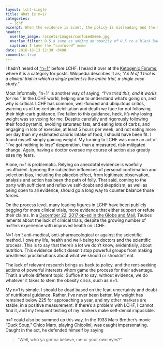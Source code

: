 ```yaml
---
layout: lchf-single
title: What is n=1?
categories:
  - lchf
excerpt: When the evidence is scant, the policy is misleading and the result is inversely fantastic
header:
  overlay_image: /assets/images/confusedmeme.jpg
  overlay_filter: 0.5 # same as adding an opacity of 0.5 to a black background
  caption: I love the “confused” meme
date: 2018-10-13 12:39 -0400
comments: true
---
```


I hadn’t heard of [“n=1”](https://en.wikipedia.org/wiki/N_of_1_trial "Wikipedia page explaining n=1") before LCHF. I heard it over at the [Ketogenic Forums](https://www.ketogenicforums.com "the Ketogenic forums for 2KetoDudes"), where it is a category for posts. Wikipedia describes it as; *“An N of 1 trial is a clinical trial in which a single patient is the entire trial, a single case study.”*

Most informally, “n=1” is another way of saying; *“I’ve tried this, and it works for me.”* In the LCHF world, helping one to understand what’s going on, and why is critical. LCHF has common, well-funded and ubiquitous critics, warning us of the certain debilitation and death we face for not following their high-carb guidance. I’ve fallen to this guidance, heck, it’s why losing weight was so vexing for me. Despite carefully and rigorously following their food pyramid, avoiding saturated fats, and eating lots of carbs, and engaging in lots of exercise, at least 5 hours per week, and not eating more per day than my estimated caloric intake of food, I should have been fit. I found myself simply gaining weight. My turning to LCHF was more an act of “I’ve got nothing to lose” desperation, than a measured, risk-mitigated change. Again, having a doctor oversee my course of action also greatly ease my fears.

Alone, n=1 is problematic. Relying on anecdotal evidence is woefully insufficient. Ignoring the subjective influences of personal confirmation and selection bias, including the placebo effect, from legitimate observation, analysis and action has been the path of folly. That said, coming to the party with sufficient and reflexive self-doubt and skepticism, as well as being open to all evidence, should go a long way to counter balance those forces. 

On the process level, many leading figures in LCHF have been publicly begging for more clinical trials, more evidence that either support or refute their claims. In a [December 22, 2017 op-ed in the Globe and Mail](https://www.theglobeandmail.com/opinion/minimal-carbs-lots-of-fat-incredible-results-but-no-science/article37402123/ "Minimal carbs, lots of fat, incredible dieting results – but not enough science"), Taubes laments about the lack of clinical trials, despite the growing number of n=1’ers experience with improved health on LCHF.

N=1 _isn’t_ anti-medical, anti-pharmacological or against the scientific method. I owe my life, health and well-being to doctors and the scientific process. This is to say that there’s a lot we don’t know, evidentially, about nutrition. This evidence deficit doesn’t stop powerful groups from making breathless proclamations about what we should or shouldn’t eat.

The lack of relevant research brings us back to policy, and the rent-seeking actions of powerful interests whom game the process for their advantage. That’s a whole different topic. Suffice it to say, without evidence, we do whatever it takes to stem the obesity crisis, such as n=1.

My n=1 is simple. I should be dead based on the fear, uncertainty and doubt of nutritional guidance. Rather, I’ve never been better. My weight has remained below 225 for approaching a year, and my other markers are stable, in a positive measurement. If there’s a problem with LCHF, I cannot find it, and my frequent testing of my markers make self-denial impossible.

n=1 could also be summed up this way. In the 1933 Marx Brother’s movie “Duck Soup,” Chico Marx, playing Chicolini, was caught impersonating. Caught in the act, he defended himself by saying

> “Well, who ya gonna believe, me or your own eyes?”
